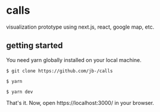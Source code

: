 # calls

visualization prototype using next.js, react, google map, etc.

## getting started

You need yarn globally installed on your local machine.

`$ git clone https://github.com/jb-/calls`

`$ yarn`

`$ yarn dev`

That's it. Now, open https://localhost:3000/ in your browser.

